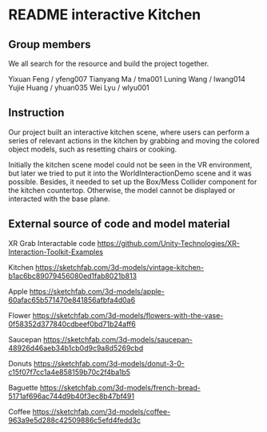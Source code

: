 # README interactive Kitchen
## Group members
We all search for the resource and build the project together.

Yixuan Feng / yfeng007
Tianyang Ma / tma001
Luning Wang / lwang014
Yujie Huang / yhuan035
Wei Lyu / wlyu001

## Instruction
Our project built an interactive kitchen scene, where users can perform a series of relevant actions in the kitchen by grabbing and moving the colored object models, such as resetting chairs or cooking.

Initially the kitchen scene model could not be seen in the VR environment, but later we tried to put it into the WorldInteractionDemo scene and it was possible. Besides, it needed to set up the Box/Mess Collider component for the kitchen countertop. Otherwise, the model cannot be displayed or interacted with the base plane.

## External source of code and model material
XR Grab Interactable code
https://github.com/Unity-Technologies/XR-Interaction-Toolkit-Examples

Kitchen
https://sketchfab.com/3d-models/vintage-kitchen-b1ac6bc89079456080ed1fab8021b813

Apple
https://sketchfab.com/3d-models/apple-60afac65b571470e841856afbfa4d0a6

Flower
https://sketchfab.com/3d-models/flowers-with-the-vase-0f58352d377840cdbeef0bd71b24aff6

Saucepan
https://sketchfab.com/3d-models/saucepan-48926d46aeb34b1cb0d9c9a8d5269cbd

Donuts
https://sketchfab.com/3d-models/donut-3-0-c15f07f7cc1a4e858159b70c2f4ba1b5

Baguette
https://sketchfab.com/3d-models/french-bread-5171af696ac744d9b40f3ec8b47bf491

Coffee
https://sketchfab.com/3d-models/coffee-963a9e5d288c42509886c5efd4fedd3c
